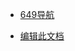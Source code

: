 <!-- _navbar.md -->

<!-- * 链接到我
  * [博客园地址](https://www.cnblogs.com/YushinFukuhara/)
  * [Github地址](https://github.com/shiming-git)
  * [Gitee地址](https://gitee.com/librarycodes)

* 友情链接
  * [Docsify](https://docsify.js.org/#/)
  * [博客园](https://www.cnblogs.com)
  * [CDN](https://www.jsdelivr.com/)

* 语言
  * [中文](/)
  * [En](/zh-en/) -->

* [649导航](https://649w.cc/)

* [编辑此文档](https://vs.649w.cc/?folder=/root/docs)
